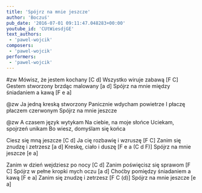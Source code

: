 ```yaml
---
title: 'Spójrz na mnie jeszcze'
author: 'Boczuś'
pub_date: '2016-07-01 09:11:47.048283+00:00'
youtube_id: 'CUtWiesdjGE'
text_authors:
 - 'pawel-wojcik'
composers:
 - 'pawel-wojcik'
performers:
 - 'pawel-wojcik'
---
```


#zw
Mówisz, że jestem kochany				                  [C d]
Wszystko wiruje zabawą				                          [F C]
Gestem stworzony brzdąc malowany		                  [a d]
Spójrz na mnie między śniadaniem a kawą		  [F e a]

@zw
Ja jedną kreską stworzony 
Panicznie wdycham powietrze
I płaczę płaczem czerwonym
Spójrz na mnie jeszcze

@zw
A czasem język wytykam 
Na ciebie, na moje słońce
Uciekam, spojrzeń unikam
Bo wiesz, domyślam się końca

Ciesz się mną jeszcze				[C d]
Ja cię rozbawię i wzruszę			[F C]
Zanim się znudzę i zetrzesz			[a d]
Kreskę, ciało i duszę				        [F e a (C d F)]
Spójrz na mnie jeszcze				[e a]

Zanim w dzień wejdziesz po nocy		[C d]
Zanim poświęcisz się sprawom			[F C]
Spójrz w pełne kropki mych oczu			[a d]
Choćby pomiędzy śniadaniem a kawą		[F e a]
Zanim się znudzę i zetrzesz				[F C (d)]
Spójrz na mnie jeszcze				        [e a]